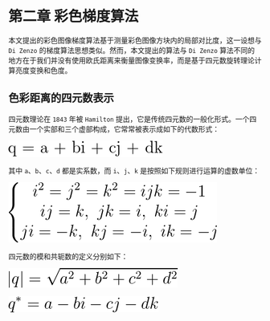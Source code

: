 # 第二章 彩色梯度算法
本文提出的彩色图像梯度算法基于测量彩色图像方块内的局部对比度，这一设想与 `Di Zenzo` 的梯度算法思想类似。然而，本文提出的算法与 `Di Zenzo` 算法不同的地方在于我们并没有使用欧氏距离来衡量图像变换率，而是基于四元数旋转理论计算亮度变换和色度。

## 色彩距离的四元数表示
四元数理论在 `1843` 年被 `Hamilton` 提出，它是传统四元数的一般化形式。一个四元数由一个实部和三个虚部构成，它常常被表示成如下的代数形式：

![1](./img/1.png)

其中 `a`、`b`、`c`、`d` 都是实系数，而 `i`、`j`、`k` 是按照如下规则进行运算的虚数单位：

![2](./img/2.png)

四元数的模和共轭数的定义分别如下：

![3](./img/3.png)

![4](./img/4.png)
